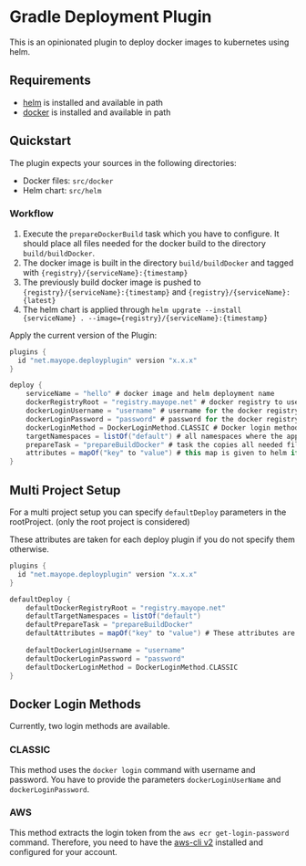 # Gradle Deployment Plugin

This is an opinionated plugin to deploy docker images to kubernetes using helm.

## Requirements

- [helm](https://helm.sh/docs/intro/install/) is installed and available in path
- [docker](https://docs.docker.com/get-docker/) is installed and available in path

## Quickstart

The plugin expects your sources in the following directories:

- Docker files: `src/docker`
- Helm chart: `src/helm`

### Workflow

1. Execute the `prepareDockerBuild` task which you have to configure.
   It should place all files needed for the docker build to the directory `build/buildDocker`.
2. The docker image is built in the directory `build/buildDocker` and tagged with `{registry}/{serviceName}:{timestamp}`
3. The previously build docker image is pushed to `{registry}/{serviceName}:{timestamp}`
   and `{registry}/{serviceName}:{latest}`
4. The helm chart is applied
   through `helm upgrate --install {serviceName} . --image={registry}/{serviceName}:{timestamp}`

Apply the current version of the Plugin:

```gradle
plugins {
  id "net.mayope.deployplugin" version "x.x.x"
}

deploy {
    serviceName = "hello" # docker image and helm deployment name
    dockerRegistryRoot = "registry.mayope.net" # docker registry to use
    dockerLoginUsername = "username" # username for the docker registry, needed on login method classic
    dockerLoginPassword = "password" # password for the docker registry, needed on login method classic
    dockerLoginMethod = DockerLoginMethod.CLASSIC # Docker login method, for AWS see below
    targetNamespaces = listOf("default") # all namespaces where the app should be deployt
    prepareTask = "prepareBuildDocker" # task the copies all needed files to build/buildDocker
    attributes = mapOf("key" to "value") # this map is given to helm if you need to parameterize your helm chart
}
```

## Multi Project Setup

For a multi project setup you can specify `defaultDeploy` parameters in the rootProject. (only the root project is
considered)

These attributes are taken for each deploy plugin if you do not specify them otherwise.

```gradle
plugins {
  id "net.mayope.deployplugin" version "x.x.x"
}

defaultDeploy {
    defaultDockerRegistryRoot = "registry.mayope.net" 
    defaultTargetNamespaces = listOf("default") 
    defaultPrepareTask = "prepareBuildDocker" 
    defaultAttributes = mapOf("key" to "value") # These attributes are merged with the attributes of deploy {}
    
    defaultDockerLoginUsername = "username" 
    defaultDockerLoginPassword = "password" 
    defaultDockerLoginMethod = DockerLoginMethod.CLASSIC 
}
```

## Docker Login Methods

Currently, two login methods are available.

### CLASSIC

This method uses the `docker login` command with username and password. You have to provide the
parameters `dockerLoginUserName` and `dockerLoginPassword`.

### AWS

This method extracts the login token from the `aws ecr get-login-password` command. Therefore, you need to have
the [aws-cli v2](https://docs.aws.amazon.com/cli/latest/userguide/install-cliv2.html) installed and configured for your
account.

